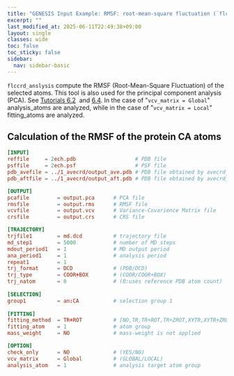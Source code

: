 ```yaml
---
title: "GENESIS Input Example: RMSF: root-mean-square fluctuation (`flccrd_analysis`)"
excerpt: ""
last_modified_at: 2025-06-11T22:49:38+09:00
layout: single
classes: wide
toc: false
toc_sticky: false
sidebar:
  nav: sidebar-basic
---
```


`flccrd_anslysis` compute the RMSF (Root-Mean-Square Fluctuation) of the
selected atoms. This tool is also used for the principal component analysis
(PCA). See [Tutorials 6.2](/tutorials/genesis_tutorial_6.2_2022/) 
and [6.4](/tutorials/genesis_tutorial_6.4_2022/).
In the case of "`vcv_matrix = Global`" analysis_atoms are analyzed, while in the
case of "`vcv_matrix = Local`" fitting_atoms are analyzed.

## Calculation of the RMSF of the protein CA atoms

```toml
[INPUT]
reffile     = 2ech.pdb                   # PDB file
psffile     = 2ech.psf                   # PSF file
pdb_avefile = ../1_avecrd/output_ave.pdb # PDB file obtained by avecrd_analysis
pdb_aftfile = ../1_avecrd/output_aft.pdb # PDB file obtained by avecrd_analysis

[OUTPUT]
pcafile         = output.pca      # PCA file
rmsfile         = output.rms      # RMSF file
vcvfile         = output.vcv      # Variance-Covarience Matrix file
crsfile         = output.crs      # CRS file

[TRAJECTORY]
trjfile1        = md.dcd          # trajectory file
md_step1        = 5000            # number of MD steps
mdout_period1   = 1               # MD output period
ana_period1     = 1               # analysis period
repeat1         = 1
trj_format      = DCD             # (PDB/DCD)
trj_type        = COOR+BOX        # (COOR/COOR+BOX)
trj_natom       = 0               # (0:uses reference PDB atom count)
    
[SELECTION]
group1          = an:CA           # selection group 1
    
[FITTING]
fitting_method  = TR+ROT          # [NO,TR,TR+ROT,TR+ZROT,XYTR,XYTR+ZROT]
fitting_atom    = 1               # atom group
mass_weight     = NO              # mass-weight is not applied

[OPTION]
check_only      = NO              # (YES/NO)
vcv_matrix      = Global          # (GLOBAL/LOCAL)
analysis_atom   = 1               # analysis target atom group
```

